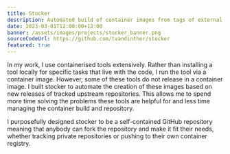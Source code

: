 ```yaml
---
title: Stocker
description: Automated build of container images from tags of external GitHub repositories.
date: 2023-03-01T12:00:00+12:00
banner: /assets/images/projects/stocker_banner.png
sourceCodeUrl: https://github.com/tvandinther/stocker
featured: true
---
```

In my work, I use containerised tools extensively. Rather than installing a tool locally for specific tasks that live with the code, I run the tool via a container image. However, some of these tools do not release in a container image. I built stocker to automate the creation of these images based on new releases of tracked upstream repositories. This allows me to spend more time solving the problems these tools are helpful for and less time managing the container build and repository.

I purposefully designed stocker to be a self-contained GitHub repository meaning that anybody can fork the repository and make it fit their needs, whether tracking private repositories or pushing to their own container registry.